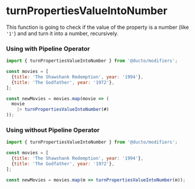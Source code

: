 # turnPropertiesValueIntoNumber

This function is going to check if the value of the property is a number (like `'1'`) and and turn it into a number, recursively. 

### Using with Pipeline Operator

```javascript
import { turnPropertiesValueIntoNumber } from '@ducto/modifiers';

const movies = [
  {title: 'The Shawshank Redemption', year: '1994'},
  {title: 'The Godfather', year: '1972'},
];

const newMovies = movies.map(movie => (
  movie
    |> turnPropertiesValueIntoNumber(#)
));
```

### Using without Pipeline Operator

```javascript
import { turnPropertiesValueIntoNumber } from '@ducto/modifiers';

const movies = [
  {title: 'The Shawshank Redemption', year: '1994'},
  {title: 'The Godfather', year: '1972'},
];

const newMovies = movies.map(m => turnPropertiesValueIntoNumber(m));
```
